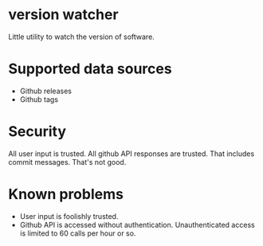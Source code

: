 version watcher
===============
Little utility to watch the version of software.

Supported data sources
======================
* Github releases
* Github tags

Security
========

All user input is trusted. All github API responses are trusted. That includes commit messages. That's not good.

Known problems
==============
* User input is foolishly trusted.
* Github API is accessed without authentication. Unauthenticated access is limited to 60 calls per hour or so.
